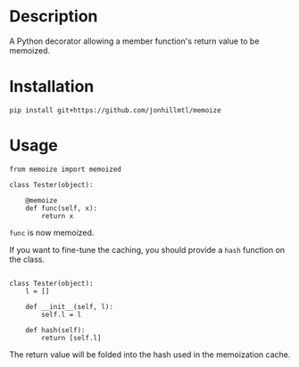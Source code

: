 # Description

A Python decorator allowing a member function's return value to be memoized.

# Installation

`pip install git+https://github.com/jonhillmtl/memoize`

# Usage

```
from memoize import memoized

class Tester(object):

    @memoize
    def func(self, x):
        return x
```

`func` is now memoized.

If you want to fine-tune the caching, you should provide a `hash` function on the class.

```

class Tester(object):
    l = []
    
    def __init__(self, l):
        self.l = l
        
    def hash(self):
        return [self.l]
```

The return value will be folded into the hash used in the memoization cache.